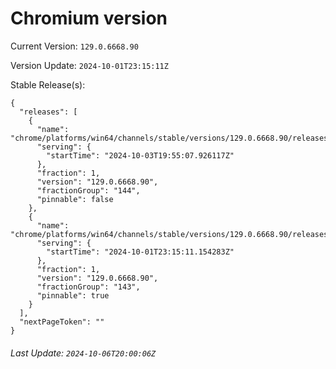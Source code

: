 # Chromium version

Current Version: `129.0.6668.90`

Version Update: `2024-10-01T23:15:11Z`

Stable Release(s):
```
{
  "releases": [
    {
      "name": "chrome/platforms/win64/channels/stable/versions/129.0.6668.90/releases/1727985307",
      "serving": {
        "startTime": "2024-10-03T19:55:07.926117Z"
      },
      "fraction": 1,
      "version": "129.0.6668.90",
      "fractionGroup": "144",
      "pinnable": false
    },
    {
      "name": "chrome/platforms/win64/channels/stable/versions/129.0.6668.90/releases/1727824511",
      "serving": {
        "startTime": "2024-10-01T23:15:11.154283Z"
      },
      "fraction": 1,
      "version": "129.0.6668.90",
      "fractionGroup": "143",
      "pinnable": true
    }
  ],
  "nextPageToken": ""
}
```

###### Last Update: `2024-10-06T20:00:06Z`
        